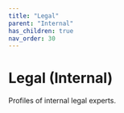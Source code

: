 ```yaml
---
title: "Legal"
parent: "Internal"
has_children: true
nav_order: 30
---
```

# Legal (Internal)
Profiles of internal legal experts.
